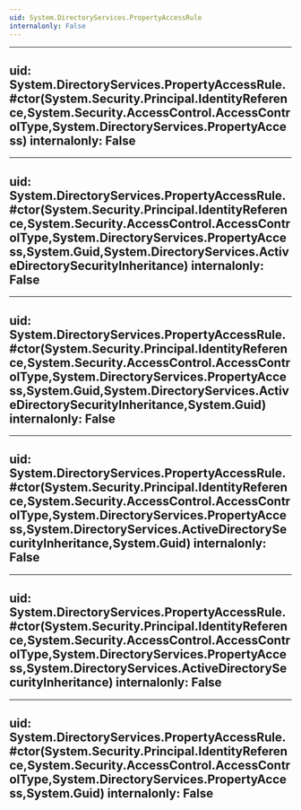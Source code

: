 ```yaml
---
uid: System.DirectoryServices.PropertyAccessRule
internalonly: False
---
```


---
uid: System.DirectoryServices.PropertyAccessRule.#ctor(System.Security.Principal.IdentityReference,System.Security.AccessControl.AccessControlType,System.DirectoryServices.PropertyAccess)
internalonly: False
---

---
uid: System.DirectoryServices.PropertyAccessRule.#ctor(System.Security.Principal.IdentityReference,System.Security.AccessControl.AccessControlType,System.DirectoryServices.PropertyAccess,System.Guid,System.DirectoryServices.ActiveDirectorySecurityInheritance)
internalonly: False
---

---
uid: System.DirectoryServices.PropertyAccessRule.#ctor(System.Security.Principal.IdentityReference,System.Security.AccessControl.AccessControlType,System.DirectoryServices.PropertyAccess,System.Guid,System.DirectoryServices.ActiveDirectorySecurityInheritance,System.Guid)
internalonly: False
---

---
uid: System.DirectoryServices.PropertyAccessRule.#ctor(System.Security.Principal.IdentityReference,System.Security.AccessControl.AccessControlType,System.DirectoryServices.PropertyAccess,System.DirectoryServices.ActiveDirectorySecurityInheritance,System.Guid)
internalonly: False
---

---
uid: System.DirectoryServices.PropertyAccessRule.#ctor(System.Security.Principal.IdentityReference,System.Security.AccessControl.AccessControlType,System.DirectoryServices.PropertyAccess,System.DirectoryServices.ActiveDirectorySecurityInheritance)
internalonly: False
---

---
uid: System.DirectoryServices.PropertyAccessRule.#ctor(System.Security.Principal.IdentityReference,System.Security.AccessControl.AccessControlType,System.DirectoryServices.PropertyAccess,System.Guid)
internalonly: False
---
